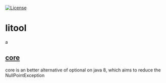 [![License](https://img.shields.io/badge/License-Apache%202.0-blue.svg?style=flat-square)](https://opensource.org/licenses/Apache-2.0)

# litool  

a 
## [core](litool-core/README.md)

core is an  better alternative of optional on java 8, which aims to reduce the NullPointException

